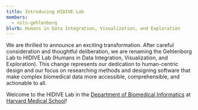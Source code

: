 ```yaml
---
title: Introducing HIDIVE Lab
members:
  - nils-gehlenborg
blurb: Humans in Data Integration, Visualization, and Exploration
---
```

We are thrilled to announce an exciting transformation. After careful consideration and thoughtful deliberation, we are renaming the Gehlenborg Lab to HIDIVE Lab (Humans in Data Integration, Visualization, and Exploration). This change represents our dedication to human-centric design and our focus on researching methods and designing software that make complex biomedical data more accessible, comprehensible, and actionable to all. 

Welcome to the HIDIVE Lab in the [Department of Biomedical Informatics](http://dbmi.hms.harvard.edu) at [Harvard Medical School](http://hms.harvard.edu)! 
